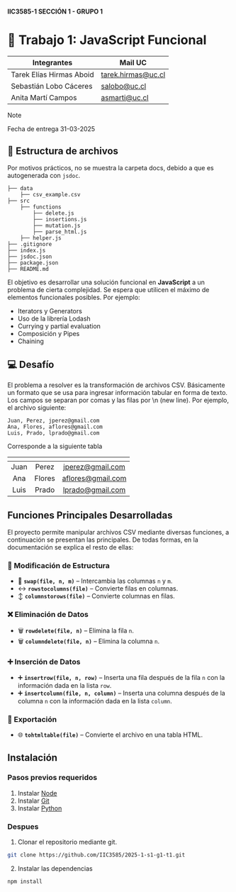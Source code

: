 #### IIC3585-1 SECCIÓN 1 - GRUPO 1
# 🤖 Trabajo 1: JavaScript Funcional

| Integrantes | Mail UC |
|-|-|
| Tarek Elías Hirmas Aboid | tarek.hirmas@uc.cl |
| Sebastián Lobo Cáceres | salobo@uc.cl|
| Anita Martí Campos | asmarti@uc.cl |

> [!NOTE]
> Fecha de entrega 31-03-2025

## 📁 Estructura de archivos
Por motivos prácticos, no se muestra la carpeta docs, debido a que es autogenerada con ```jsdoc```.
```
├── data
    ├── csv_example.csv
├── src
    ├── functions
        ├── delete.js
        ├── insertions.js
        ├── mutation.js
        ├── parse_html.js
    ├── helper.js
├── .gitignore
├── index.js
├── jsdoc.json
├── package.json
├── README.md
```

El objetivo es desarrollar una solución funcional en **JavaScript** a un problema de cierta complejidad. Se espera que utilicen el máximo de elementos funcionales posibles. Por ejemplo:

* Iterators y Generators
* Uso de la librería Lodash
* Currying y partial evaluation
* Composición y Pipes
* Chaining

## 💻 Desafío

El problema a resolver es la transformación de archivos CSV.  Básicamente un formato que se usa para ingresar información tabular en forma de texto. Los campos se separan por comas y las filas por \n (new line). Por ejemplo, el archivo siguiente:

```
Juan, Perez, jperez@gmail.com
Ana, Flores, aflores@gmail.com
Luis, Prado, lprado@gmail.com
```

Corresponde a la siguiente tabla


| <!-- -->     | <!-- -->         | <!-- -->       |
|:------------:|:-----------------:|:-------------:|
|Juan | Perez  | jperez@gmail.com  |
|Ana  | Flores | aflores@gmail.com |
|Luis | Prado  | lprado@gmail.com  |


## Funciones Principales Desarrolladas

El proyecto permite manipular archivos CSV mediante diversas funciones, a continuación se presentan las principales. De todas formas, en la documentación se explica el resto de ellas:  

### 🔄 Modificación de Estructura  
- 🔀 **`swap(file, n, m)`** – Intercambia las columnas `n` y `m`.  
- ↔️ **`rowstocolumns(file)`** – Convierte filas en columnas.  
- ↕️ **`columnstorows(file)`** – Convierte columnas en filas.  

### ❌ Eliminación de Datos  
- 🗑️ **`rowdelete(file, n)`** – Elimina la fila `n`.  
- 🗑️ **`columndelete(file, n)`** – Elimina la columna `n`.  

### ➕ Inserción de Datos  
- ➕ **`insertrow(file, n, row)`** – Inserta una fila después de la fila `n` con la información dada en la lista `row`.  
- ➕ **`insertcolumn(file, n, column)`** – Inserta una columna después de la columna `n` con la información dada en la lista `column`.  

### 📄 Exportación  
- 🌐 **`tohtmltable(file)`** – Convierte el archivo en una tabla HTML.  



## Instalación

### Pasos previos requeridos
1. Instalar [Node](https://nodejs.org/en)
2. Instalar [Git](https://git-scm.com/)
3. Instalar [Python](https://www.python.org/)

### Despues
1. Clonar el repositorio mediante git.
```bash
git clone https://github.com/IIC3585/2025-1-s1-g1-t1.git
```
2. Instalar las dependencias
```bash
npm install
```
